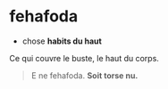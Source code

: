 # fehafoda
- chose **habits du haut**

Ce qui couvre le buste, le haut du corps.

> E ne fehafoda. **Soit torse nu.**